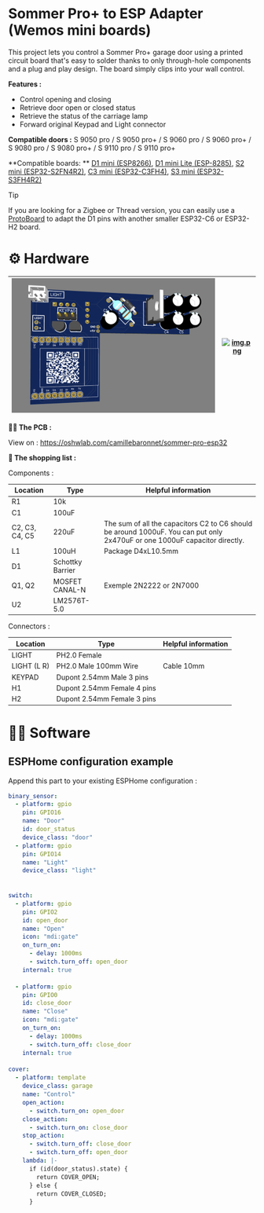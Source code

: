 # Sommer Pro+ to ESP Adapter (Wemos mini boards)

This project lets you control a Sommer Pro+ garage door using a
printed circuit board that's easy to solder thanks to only
through-hole components and a plug and play design. The board
simply clips into your wall control.

**Features :**

- Control opening and closing
- Retrieve door open or closed status
- Retrieve the status of the carriage lamp
- Forward original Keypad and Light connector

**Compatible doors :** S 9050 pro / S 9050 pro+ / S 9060 pro / S 9060 pro+ / S 9080 pro / S 9080 pro+ / S 9110 pro / S
9110 pro+

**Compatible boards:
** [D1 mini (ESP8266)][D1], [D1 mini Lite (ESP-8285)][D1l], [S2 mini (ESP32-S2FN4R2)][S3], [C3 mini (ESP32-C3FH4)][C3], [S3 mini (ESP32-S3FH4R2)][S3]

> [!TIP]
> If you are looking for a Zigbee or Thread version,
> you can easily use a [ProtoBoard](https://www.wemos.cc/en/latest/d1_mini_shield/protoboard.html) to adapt the D1
> pins with another smaller ESP32-C6 or ESP32-H2 board.

# ⚙️ Hardware

| [![img.png](hardware-illustration.png)](hardware-illustration.png) | [![img.png](hardware-reallife.png)](hardware-reallife.png) |
|--------------------------------------------------------------------|------------------------------------------------------------|

**🏄‍♂️ The PCB :**

View on : https://oshwlab.com/camillebaronnet/sommer-pro-esp32

**🛒 The shopping list :**

Components :

| Location       | Type             | Helpful information                                                                                                        |
|----------------|------------------|----------------------------------------------------------------------------------------------------------------------------|
| R1             | 10k              |                                                                                                                            |
| C1             | 100uF            |                                                                                                                            |
| C2, C3, C4, C5 | 220uF            | The sum of all the capacitors C2 to C6 should be around 1000uF. You can put only 2x470uF or one 1000uF capacitor directly. |
| L1             | 100uH            | Package D4xL10.5mm                                                                                                         | 
| D1             | Schottky Barrier |                                                                                                                            |
| Q1, Q2         | MOSFET CANAL-N   | Exemple 2N2222 or 2N7000                                                                                                   | 
| U2             | LM2576T-5.0      |                                                                                                                            |

Connectors :

| Location    | Type                        | Helpful information |
|-------------|-----------------------------|---------------------|
| LIGHT       | PH2.0 Female                |                     | 
| LIGHT (L R) | PH2.0 Male 100mm Wire       | Cable 10mm          | 
| KEYPAD      | Dupont 2.54mm Male 3 pins   |                     | 
| H1          | Dupont 2.54mm Female 4 pins |                     | 
| H2          | Dupont 2.54mm Female 3 pins |                     | 

# 🧑‍💻 Software

## ESPHome configuration example

Append this part to your existing ESPHome configuration :

```yaml
binary_sensor:
  - platform: gpio
    pin: GPIO16
    name: "Door"
    id: door_status
    device_class: "door"
  - platform: gpio
    pin: GPIO14
    name: "Light"
    device_class: "light"


switch:
  - platform: gpio
    pin: GPIO2
    id: open_door
    name: "Open"
    icon: "mdi:gate"
    on_turn_on:
      - delay: 1000ms
      - switch.turn_off: open_door
    internal: true

  - platform: gpio
    pin: GPIO0
    id: close_door
    name: "Close"
    icon: "mdi:gate"
    on_turn_on:
      - delay: 1000ms
      - switch.turn_off: close_door
    internal: true

cover:
  - platform: template
    device_class: garage
    name: "Control"
    open_action:
      - switch.turn_on: open_door
    close_action:
      - switch.turn_on: close_door
    stop_action:
      - switch.turn_off: close_door
      - switch.turn_off: open_door
    lambda: |-
      if (id(door_status).state) {
        return COVER_OPEN;
      } else {
        return COVER_CLOSED;
      }
```

[D1]: https://www.wemos.cc/en/latest/d1/d1_mini.html

[D1l]: https://www.wemos.cc/en/latest/d1/d1_mini_lite.html

[S2]: https://www.wemos.cc/en/latest/s2/s2_mini.html

[C3]: https://www.wemos.cc/en/latest/c3/c3_mini.html

[S3]: https://www.wemos.cc/en/latest/s3/s3_mini.html
